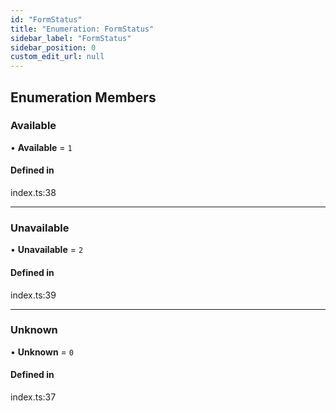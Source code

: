 ```yaml
---
id: "FormStatus"
title: "Enumeration: FormStatus"
sidebar_label: "FormStatus"
sidebar_position: 0
custom_edit_url: null
---
```


## Enumeration Members

### Available

• **Available** = ``1``

#### Defined in

index.ts:38

___

### Unavailable

• **Unavailable** = ``2``

#### Defined in

index.ts:39

___

### Unknown

• **Unknown** = ``0``

#### Defined in

index.ts:37
